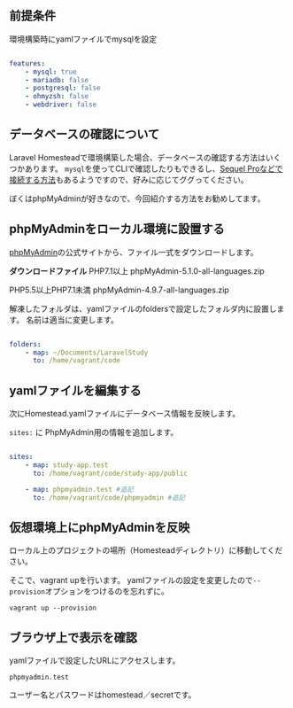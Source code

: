 ## 前提条件
環境構築時にyamlファイルでmysqlを設定

```yaml:Homestead.yaml

features:
    - mysql: true
    - mariadb: false
    - postgresql: false
    - ohmyzsh: false
    - webdriver: false

```

## データベースの確認について
Laravel Homesteadで環境構築した場合、データベースの確認する方法はいくつかあります。
`mysql`を使ってCLIで確認したりもできるし、[Sequel Proなどで接続する方法](https://qiita.com/namizatork/items/7776a33383186cc57307)もあるようですので、好みに応じてググってください。

ぼくはphpMyAdminが好きなので、今回紹介する方法をお勧めしてます。

## phpMyAdminをローカル環境に設置する
[phpMyAdmin](https://www.phpmyadmin.net/downloads/)の公式サイトから、ファイル一式をダウンロードします。

**ダウンロードファイル**
PHP7.1以上
phpMyAdmin-5.1.0-all-languages.zip

PHP5.5以上PHP7.1未満
phpMyAdmin-4.9.7-all-languages.zip

解凍したフォルダは、yamlファイルのfoldersで設定したフォルダ内に設置します。
名前は適当に変更します。

```yaml:Homestead.yaml

folders:
    - map: ~/Documents/LaravelStudy
      to: /home/vagrant/code
```


##  yamlファイルを編集する
次にHomestead.yamlファイルにデータベース情報を反映します。

`sites:` に PhpMyAdmin用の情報を追加します。

```yaml:Homestead.yaml

sites:
    - map: study-app.test
      to: /home/vagrant/code/study-app/public

    - map: phpmyadmin.test #追記
      to: /home/vagrant/code/phpmyadmin #追記
```

## 仮想環境上にphpMyAdminを反映
ローカル上のプロジェクトの場所（Homesteadディレクトリ）に移動してください。

そこで、vagrant upを行います。
yamlファイルの設定を変更したので`--provision`オプションをつけるのを忘れずに。

```
vagrant up --provision
```

## ブラウザ上で表示を確認
yamlファイルで設定したURLにアクセスします。

```
phpmyadmin.test
```

ユーザー名とパスワードはhomestead／secretです。